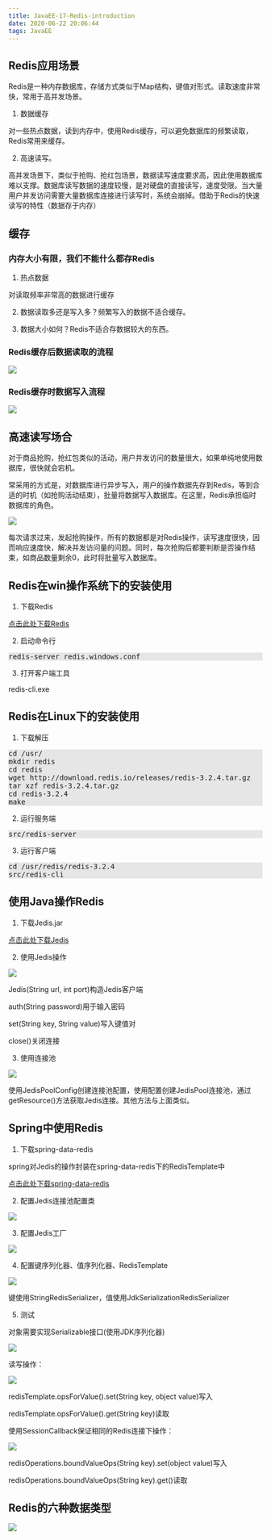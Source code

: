 ```yaml
---
title: JavaEE-17-Redis-introduction
date: 2020-06-22 20:06:44
tags: JavaEE
---
```


## Redis应用场景

Redis是一种内存数据库，存储方式类似于Map结构，键值对形式。读取速度非常快，常用于高并发场景。

1. 数据缓存

对一些热点数据，读到内存中，使用Redis缓存，可以避免数据库的频繁读取，Redis常用来缓存。

2. 高速读写。

高并发场景下，类似于抢购、抢红包场景，数据读写速度要求高，因此使用数据库难以支撑。数据库读写数据的速度较慢，是对硬盘的直接读写，速度受限。当大量用户并发访问需要大量数据库连接进行读写时，系统会崩掉。借助于Redis的快速读写的特性（数据存于内存）

## 缓存

### 内存大小有限，我们不能什么都存Redis

1. 热点数据

对读取频率非常高的数据进行缓存

2. 数据读取多还是写入多？频繁写入的数据不适合缓存。

3. 数据大小如何？Redis不适合存数据较大的东西。

### Redis缓存后数据读取的流程

<img src='JavaEE-17-Redis-introduction\a2133681-bb42-4444-a6a0-7c5eae675076.jpg'>

### Redis缓存时数据写入流程

<img src='JavaEE-17-Redis-introduction\bf48ccae-4a29-485a-aa32-067c32e651b5.jpg'>

## 高速读写场合

对于商品抢购，抢红包类似的活动，用户并发访问的数量很大，如果单纯地使用数据库，很快就会宕机。

常采用的方式是，对数据库进行异步写入，用户的操作数据先存到Redis，等到合适的时机（如抢购活动结束），批量将数据写入数据库。在这里，Redis承担临时数据库的角色。

<img src='JavaEE-17-Redis-introduction\695fe0a5-0390-443a-b761-b86335f88209.jpg'>

每次请求过来，发起抢购操作，所有的数据都是对Redis操作，读写速度很快，因而响应速度快，解决并发访问量的问题。同时，每次抢购后都要判断是否操作结束，如商品数量剩余0，此时将批量写入数据库。

## Redis在win操作系统下的安装使用

1. 下载Redis

[点击此处下载Redis](https://github.com/ServiceStack/redis-windows/tree/master/downloads)

2. 启动命令行

<pre style='background:#e6e6e6;padding=10px;'>
redis-server redis.windows.conf
</pre>

3. 打开客户端工具

redis-cli.exe

## Redis在Linux下的安装使用

1. 下载解压

<pre style='background:#e6e6e6;padding=10px;'>
cd /usr/
mkdir redis
cd redis
wget http://download.redis.io/releases/redis-3.2.4.tar.gz
tar xzf redis-3.2.4.tar.gz
cd redis-3.2.4
make
</pre>

2. 运行服务端

<pre style='background:#e6e6e6;padding=10px;'>
src/redis-server
</pre>

3. 运行客户端

<pre style='background:#e6e6e6;padding=10px;'>
cd /usr/redis/redis-3.2.4
src/redis-cli
</pre>

## 使用Java操作Redis

1. 下载Jedis.jar

[点击此处下载Jedis](http://mvnrepository.com/artifact/redis.clients/jedis)

2. 使用Jedis操作

<img src='JavaEE-17-Redis-introduction\4de741c1-0c09-46a6-8505-6f5966ec1980.jpg'>

Jedis(String url, int port)构造Jedis客户端

auth(String password)用于输入密码

set(String key, String value)写入键值对

close()关闭连接

3. 使用连接池

<img src='JavaEE-17-Redis-introduction\ed889d86-f16a-4427-9f2a-823790f4105f.jpg'>

使用JedisPoolConfig创建连接池配置，使用配置创建JedisPool连接池，通过getResource()方法获取Jedis连接。其他方法与上面类似。

## Spring中使用Redis

1. 下载spring-data-redis

spring对Jedis的操作封装在spring-data-redis下的RedisTemplate中

[点击此处下载spring-data-redis](http://mvnrepository.com/artifact/org.springframework.data/spring-data-redis)

2. 配置Jedis连接池配置类

<img src='JavaEE-17-Redis-introduction\5dd774f9-02b4-4065-8cfd-d3e39c91fabf.jpg'>

3. 配置Jedis工厂

<img src='JavaEE-17-Redis-introduction\69509692-f685-403a-a618-4a6e56e1f797.jpg'>

4. 配置键序列化器、值序列化器、RedisTemplate

<img src='JavaEE-17-Redis-introduction\2836667e-a4af-45b8-ab7b-69163889f3c2.jpg'>

键使用StringRedisSerializer，值使用JdkSerializationRedisSerializer

5. 测试

对象需要实现Serializable接口(使用JDK序列化器)

<img src='JavaEE-17-Redis-introduction\c8ec944a-a590-4735-be3d-850998c6824d.jpg'>

读写操作：

<img src='JavaEE-17-Redis-introduction\aeabd851-8577-4c9f-9b55-f0cb8af7196c.jpg'>

redisTemplate.opsForValue().set(String key, object value)写入

redisTemplate.opsForValue().get(String key)读取

使用SessionCallback保证相同的Redis连接下操作：

<img src='JavaEE-17-Redis-introduction\5e68b1a2-300b-4ee1-ba26-9efe4fb8d037.jpg'>

redisOperations.boundValueOps(String key).set(object value)写入

redisOperations.boundValueOps(String key).get()读取

## Redis的六种数据类型

<img src='JavaEE-17-Redis-introduction\347ca6ac-597d-40a7-872f-a3f0ad5d1375.jpg'>







